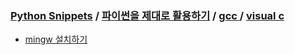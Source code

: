 ### [Python Snippets](../../../contents.md) / [파이썬을 제대로 활용하기](../../contents.md) / [gcc ](../contents.md) / [ visual c ](contents.md)
- [ mingw 설치하기](%20mingw%20설치하기.md)